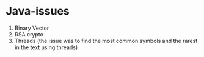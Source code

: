 # Java-issues
1. Binary Vector
2. RSA crypto
3. Threads (the issue was to find the most common symbols and the rarest in the text using threads)
